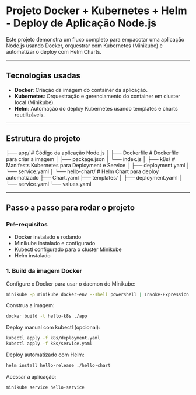# Projeto Docker + Kubernetes + Helm - Deploy de Aplicação Node.js

Este projeto demonstra um fluxo completo para empacotar uma aplicação Node.js usando Docker, orquestrar com Kubernetes (Minikube) e automatizar o deploy com Helm Charts.

---

## Tecnologias usadas

- **Docker**: Criação da imagem do container da aplicação.
- **Kubernetes**: Orquestração e gerenciamento do container em cluster local (Minikube).
- **Helm**: Automação do deploy Kubernetes usando templates e charts reutilizáveis.

---

## Estrutura do projeto


├── app/                     # Código da aplicação Node.js
│   ├── Dockerfile           # Dockerfile para criar a imagem
│   ├── package.json
│   └── index.js
│
├── k8s/                     # Manifests Kubernetes para Deployment e Service
│   ├── deployment.yaml
│   └── service.yaml
│
└── hello-chart/             # Helm Chart para deploy automatizado
    ├── Chart.yaml
    ├── templates/
    │   ├── deployment.yaml
    │   └── service.yaml
    └── values.yaml

---

## Passo a passo para rodar o projeto

### Pré-requisitos

- Docker instalado e rodando
- Minikube instalado e configurado
- Kubectl configurado para o cluster Minikube
- Helm instalado

### 1. Build da imagem Docker

Configure o Docker para usar o daemon do Minikube:

```bash
minikube -p minikube docker-env --shell powershell | Invoke-Expression
```

Construa a imagem:
```bash
docker build -t hello-k8s ./app
```

Deploy manual com kubectl (opcional):
```bash
kubectl apply -f k8s/deployment.yaml
kubectl apply -f k8s/service.yaml
```

Deploy automatizado com Helm:
```bash
helm install hello-release ./hello-chart
```

Acessar a aplicação:
```bash
minikube service hello-service
```